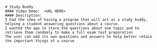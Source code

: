     # Study Buddy
    #### Video Demo:  <URL HERE>
    #### Description:
    I had the idea of having a program that will act as a study buddy, helping a student answering questions about a course. 
    I wanted the app to store the questions about one topic and to retrieve them randomly to make a full exam test preparation
    The user can add its own questions and answers to help better retain the important things of a course
    